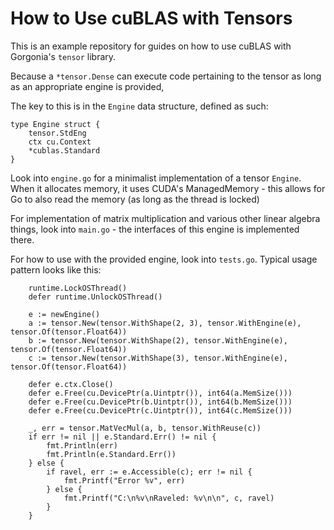 # How to Use cuBLAS with Tensors #

This is an example repository for guides on how to use cuBLAS with Gorgonia's `tensor` library.


Because a `*tensor.Dense` can execute code pertaining to the tensor as long as an appropriate engine is provided, 

The key to this is in the `Engine` data structure, defined as such:

```
type Engine struct {
	tensor.StdEng
	ctx cu.Context
	*cublas.Standard
}
```

Look into `engine.go` for a minimalist implementation of a tensor `Engine`. When it allocates memory, it uses CUDA's ManagedMemory - this allows for Go to also read the memory (as long as the thread is locked)

For implementation of matrix multiplication and various other linear algebra things, look into `main.go` - the interfaces of this engine is implemented there.

For how to use with the provided engine, look into `tests.go`. Typical usage pattern looks like this:

```
	runtime.LockOSThread()
	defer runtime.UnlockOSThread()

	e := newEngine()
	a := tensor.New(tensor.WithShape(2, 3), tensor.WithEngine(e), tensor.Of(tensor.Float64))
	b := tensor.New(tensor.WithShape(2), tensor.WithEngine(e), tensor.Of(tensor.Float64))
	c := tensor.New(tensor.WithShape(3), tensor.WithEngine(e), tensor.Of(tensor.Float64))

	defer e.ctx.Close()
	defer e.Free(cu.DevicePtr(a.Uintptr()), int64(a.MemSize()))
	defer e.Free(cu.DevicePtr(b.Uintptr()), int64(b.MemSize()))
	defer e.Free(cu.DevicePtr(c.Uintptr()), int64(c.MemSize()))

	_, err = tensor.MatVecMul(a, b, tensor.WithReuse(c))
	if err != nil || e.Standard.Err() != nil {
		fmt.Println(err)
		fmt.Println(e.Standard.Err())
	} else {
		if ravel, err := e.Accessible(c); err != nil {
			fmt.Printf("Error %v", err)
		} else {
			fmt.Printf("C:\n%v\nRaveled: %v\n\n", c, ravel)
		}
	}
```